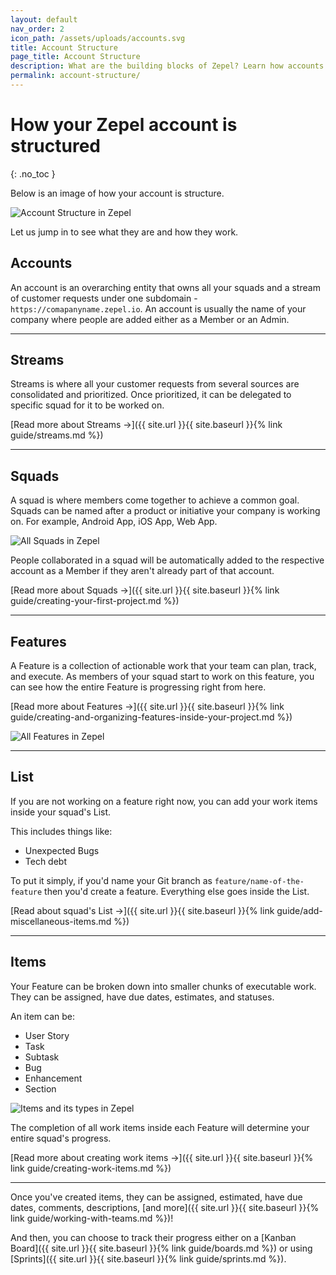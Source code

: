 ```yaml
---
layout: default
nav_order: 2
icon_path: /assets/uploads/accounts.svg
title: Account Structure
page_title: Account Structure
description: What are the building blocks of Zepel? Learn how accounts in Zepel are structured. 
permalink: account-structure/
---
```

# How your Zepel account is structured 
{: .no_toc }

Below is an image of how your account is structure.

![Account Structure in Zepel](/guide/assets/uploads/zepel-account-structure.png "Zepel Structure")

Let us jump in to see what they are and how they work.

## Accounts

An account is an overarching entity that owns all your squads and a stream of customer requests under one subdomain - ```https://comapanyname.zepel.io```. An account is usually the name of your company where people are added either as a Member or an Admin.

---

## Streams

Streams is where all your customer requests from several sources are consolidated and prioritized. Once prioritized, it can be delegated to specific squad for it to be worked on.

[Read more about Streams →]({{ site.url }}{{ site.baseurl }}{% link guide/streams.md %})

---

## Squads 

A squad is where members come together to achieve a common goal. Squads can be named after a product or initiative your company is working on. For example, Android App, iOS App, Web App.

![All Squads in Zepel](/guide/assets/uploads/zepel-squads.png "Zepel Squads")

People collaborated in a squad will be automatically added to the respective account as a Member if they aren't already part of that account.

[Read more about Squads →]({{ site.url }}{{ site.baseurl }}{% link guide/creating-your-first-project.md %})

---

## Features

A Feature is a collection of actionable work that your team can plan, track, and execute. As members of your squad start to work on this feature, you can see how the entire Feature is progressing right from here.

[Read more about Features →]({{ site.url }}{{ site.baseurl }}{% link guide/creating-and-organizing-features-inside-your-project.md %})

![All Features in Zepel](/guide/assets/uploads/zepel-features.png "Zepel Features")

---

## List

If you are not working on a feature right now, you can add your work items inside your squad's List.

This includes things like:

- Unexpected Bugs
- Tech debt

To put it simply, if you'd name your Git branch as `feature/name-of-the-feature` then you'd create a feature. Everything else goes inside the List.

[Read about squad's List →]({{ site.url }}{{ site.baseurl }}{% link guide/add-miscellaneous-items.md %})

---

## Items

Your Feature can be broken down into smaller chunks of executable work. They can be assigned, have due dates, estimates, and statuses.

An item can be:

- User Story
- Task
- Subtask
- Bug
- Enhancement
- Section

![Items and its types in Zepel](/guide/assets/uploads/zepel-items.png "Items in Zepel")

The completion of all work items inside each Feature will determine your entire squad's progress.

[Read more about creating work items →]({{ site.url }}{{ site.baseurl }}{% link guide/creating-work-items.md %})

---

Once you've created items, they can be assigned, estimated, have due dates, comments, descriptions, [and more]({{ site.url }}{{ site.baseurl }}{% link guide/working-with-teams.md %})!

And then, you can choose to track their progress either on a [Kanban Board]({{ site.url }}{{ site.baseurl }}{% link guide/boards.md %}) or using [Sprints]({{ site.url }}{{ site.baseurl }}{% link guide/sprints.md %}).